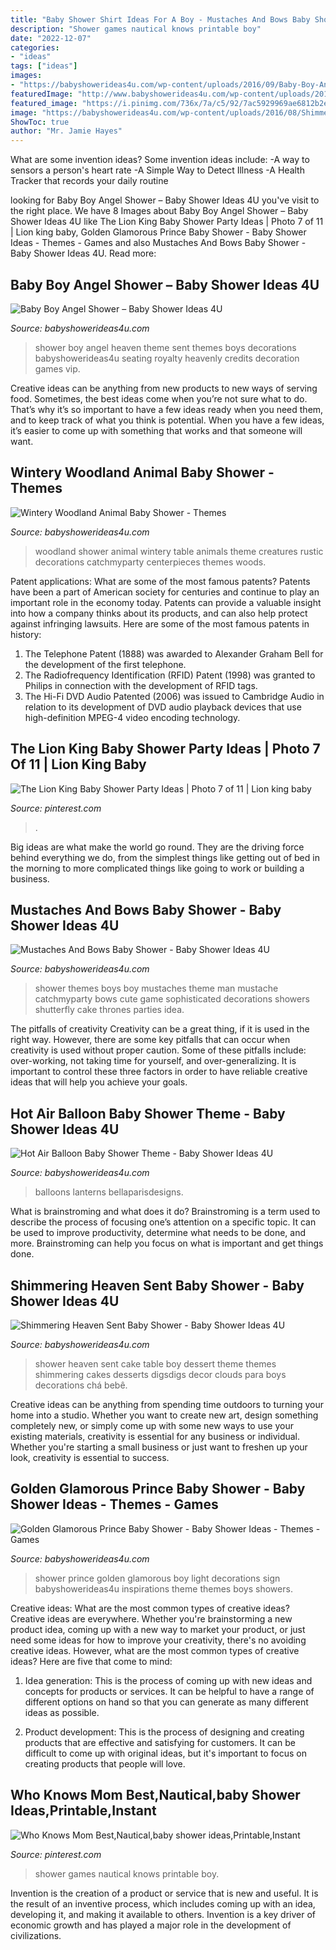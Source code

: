 ```yaml
---
title: "Baby Shower Shirt Ideas For A Boy - Mustaches And Bows Baby Shower"
description: "Shower games nautical knows printable boy"
date: "2022-12-07"
categories:
- "ideas"
tags: ["ideas"]
images:
- "https://babyshowerideas4u.com/wp-content/uploads/2016/09/Baby-Boy-Angel-Shower-Vip-Seating-600x800.jpg"
featuredImage: "http://www.babyshowerideas4u.com/wp-content/uploads/2016/04/Golden-Glamorous-Prince-Baby-Shower-Light-Sign.jpg"
featured_image: "https://i.pinimg.com/736x/7a/c5/92/7ac5929969ae6812b2e9301dcaf10ec9--nautical-baby-showers-boy-baby-showers.jpg"
image: "https://babyshowerideas4u.com/wp-content/uploads/2016/08/Shimmering-Heaven-Sent-Baby-Shower-Layered-Cake.jpg"
ShowToc: true
author: "Mr. Jamie Hayes"
---
```



What are some invention ideas?
Some invention ideas include:
-A way to sensors a person's heart rate 
-A Simple Way to Detect Illness 
-A Health Tracker that records your daily routine

	

		
looking for Baby Boy Angel Shower – Baby Shower Ideas 4U you've visit to the right place. We have 8 Images about Baby Boy Angel Shower – Baby Shower Ideas 4U like The Lion King Baby Shower Party Ideas | Photo 7 of 11 | Lion king baby, Golden Glamorous Prince Baby Shower - Baby Shower Ideas - Themes - Games and also Mustaches And Bows Baby Shower - Baby Shower Ideas 4U. Read more:
		
    
## Baby Boy Angel Shower – Baby Shower Ideas 4U

<img loading=lazy src="https://babyshowerideas4u.com/wp-content/uploads/2016/09/Baby-Boy-Angel-Shower-Vip-Seating-600x800.jpg" onerror="this.onerror=null;this.src='https://tse3.mm.bing.net/th?id=OIP.zdnLthi-fgu34Ig2YHWjAwHaJ4&amp;pid=15.1';" alt="Baby Boy Angel Shower – Baby Shower Ideas 4U">

_Source: babyshowerideas4u.com_

>shower boy angel heaven theme sent themes boys decorations babyshowerideas4u seating royalty heavenly credits decoration games vip. 

	

Creative ideas can be anything from new products to new ways of serving food. Sometimes, the best ideas come when you’re not sure what to do. That’s why it’s so important to have a few ideas ready when you need them, and to keep track of what you think is potential. When you have a few ideas, it’s easier to come up with something that works and that someone will want.

    
## Wintery Woodland Animal Baby Shower - Themes

<img loading=lazy src="http://www.babyshowerideas4u.com/wp-content/uploads/2016/01/wintery-woodland-animal-baby-shower-food-table-ideas.jpg" onerror="this.onerror=null;this.src='https://tse2.mm.bing.net/th?id=OIP.sRcQGbvBV0StPINHaNAcXQHaJ4&amp;pid=15.1';" alt="Wintery Woodland Animal Baby Shower - Themes">

_Source: babyshowerideas4u.com_

>woodland shower animal wintery table animals theme creatures rustic decorations catchmyparty centerpieces themes woods. 

	

Patent applications: What are some of the most famous patents?
Patents have been a part of American society for centuries and continue to play an important role in the economy today. Patents can provide a valuable insight into how a company thinks about its products, and can also help protect against infringing lawsuits. Here are some of the most famous patents in history: 
1. The Telephone Patent (1888) was awarded to Alexander Graham Bell for the development of the first telephone. 
2. The Radiofrequency Identification (RFID) Patent (1998) was granted to Philips in connection with the development of RFID tags. 
3. The Hi-Fi DVD Audio Patented (2006) was issued to Cambridge Audio in relation to its development of DVD audio playback devices that use high-definition MPEG-4 video encoding technology. 

    
## The Lion King Baby Shower Party Ideas | Photo 7 Of 11 | Lion King Baby

<img loading=lazy src="https://i.pinimg.com/736x/9d/d4/74/9dd474fef8b1a9b46c4c707f95554df4.jpg" onerror="this.onerror=null;this.src='https://tse1.mm.bing.net/th?id=OIP.eKSmD3oCNmfTpXdx5l8e3gHaLH&amp;pid=15.1';" alt="The Lion King Baby Shower Party Ideas | Photo 7 of 11 | Lion king baby">

_Source: pinterest.com_

>. 

	

Big ideas are what make the world go round. They are the driving force behind everything we do, from the simplest things like getting out of bed in the morning to more complicated things like going to work or building a business.

    
## Mustaches And Bows Baby Shower - Baby Shower Ideas 4U

<img loading=lazy src="https://babyshowerideas4u.com/wp-content/uploads/2016/05/Sophisticated-Mustaches-And-Bows-Baby-Shower-Tall-Cake-600x899.jpg" onerror="this.onerror=null;this.src='https://tse3.mm.bing.net/th?id=OIP.LDc9f1pqxYLtfHarzJMeCgHaLG&amp;pid=15.1';" alt="Mustaches And Bows Baby Shower - Baby Shower Ideas 4U">

_Source: babyshowerideas4u.com_

>shower themes boys boy mustaches theme man mustache catchmyparty bows cute game sophisticated decorations showers shutterfly cake thrones parties idea. 

	

The pitfalls of creativity
Creativity can be a great thing, if it is used in the right way. However, there are some key pitfalls that can occur when creativity is used without proper caution. Some of these pitfalls include: over-working, not taking time for yourself, and over-generalizing. It is important to control these three factors in order to have reliable creative ideas that will help you achieve your goals.

    
## Hot Air Balloon Baby Shower Theme - Baby Shower Ideas 4U

<img loading=lazy src="https://babyshowerideas4u.com/wp-content/uploads/2014/01/hot-air-balloon-baby-shower-ideas-4.jpg" onerror="this.onerror=null;this.src='https://tse3.mm.bing.net/th?id=OIP.oOVF4Y_EoRDDdWgizSSZiAHaMt&amp;pid=15.1';" alt="Hot Air Balloon Baby Shower Theme - Baby Shower Ideas 4U">

_Source: babyshowerideas4u.com_

>balloons lanterns bellaparisdesigns. 

	

What is brainstroming and what does it do?
Brainstroming is a term used to describe the process of focusing one’s attention on a specific topic. It can be used to improve productivity, determine what needs to be done, and more. Brainstroming can help you focus on what is important and get things done.

    
## Shimmering Heaven Sent Baby Shower - Baby Shower Ideas 4U

<img loading=lazy src="https://babyshowerideas4u.com/wp-content/uploads/2016/08/Shimmering-Heaven-Sent-Baby-Shower-Layered-Cake.jpg" onerror="this.onerror=null;this.src='https://tse2.mm.bing.net/th?id=OIP.dLu2OoCYEQsWBS-NzCSR5gHaJ3&amp;pid=15.1';" alt="Shimmering Heaven Sent Baby Shower - Baby Shower Ideas 4U">

_Source: babyshowerideas4u.com_

>shower heaven sent cake table boy dessert theme themes shimmering cakes desserts digsdigs decor clouds para boys decorations chá bebê. 

	

Creative ideas can be anything from spending time outdoors to turning your home into a studio. Whether you want to create new art, design something completely new, or simply come up with some new ways to use your existing materials, creativity is essential for any business or individual. Whether you're starting a small business or just want to freshen up your look, creativity is essential to success.

    
## Golden Glamorous Prince Baby Shower - Baby Shower Ideas - Themes - Games

<img loading=lazy src="http://www.babyshowerideas4u.com/wp-content/uploads/2016/04/Golden-Glamorous-Prince-Baby-Shower-Light-Sign.jpg" onerror="this.onerror=null;this.src='https://tse1.mm.bing.net/th?id=OIP.FrrB8XLROoy8gt1YPM8AnQHaKK&amp;pid=15.1';" alt="Golden Glamorous Prince Baby Shower - Baby Shower Ideas - Themes - Games">

_Source: babyshowerideas4u.com_

>shower prince golden glamorous boy light decorations sign babyshowerideas4u inspirations theme themes boys showers. 

	

Creative ideas: What are the most common types of creative ideas?
Creative ideas are everywhere. Whether you're brainstorming a new product idea, coming up with a new way to market your product, or just need some ideas for how to improve your creativity, there's no avoiding creative ideas. However, what are the most common types of creative ideas? Here are five that come to mind: 
1. Idea generation: This is the process of coming up with new ideas and concepts for products or services. It can be helpful to have a range of different options on hand so that you can generate as many different ideas as possible.

2. Product development: This is the process of designing and creating products that are effective and satisfying for customers. It can be difficult to come up with original ideas, but it's important to focus on creating products that people will love.


    
## Who Knows Mom Best,Nautical,baby Shower Ideas,Printable,Instant

<img loading=lazy src="https://i.pinimg.com/736x/7a/c5/92/7ac5929969ae6812b2e9301dcaf10ec9--nautical-baby-showers-boy-baby-showers.jpg" onerror="this.onerror=null;this.src='https://tse4.mm.bing.net/th?id=OIP.3EAJ9wVcwR1BPDqSx3_PqgHaJ3&amp;pid=15.1';" alt="Who Knows Mom Best,Nautical,baby shower ideas,Printable,Instant">

_Source: pinterest.com_

>shower games nautical knows printable boy. 

	

Invention is the creation of a product or service that is new and useful. It is the result of an inventive process, which includes coming up with an idea, developing it, and making it available to others. Invention is a key driver of economic growth and has played a major role in the development of civilizations.

